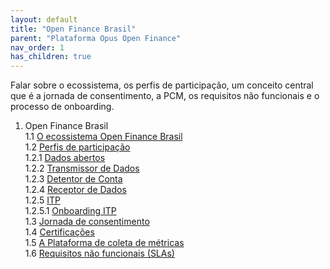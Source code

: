 ```yaml
---
layout: default
title: "Open Finance Brasil"
parent: "Plataforma Opus Open Finance"
nav_order: 1
has_children: true
---
```


Falar sobre o ecossistema, os perfis de participação, um conceito central que é a jornada de consentimento, a PCM, os requisitos não funcionais e o processo de onboarding.

1. Open Finance Brasil  
  1.1 [O ecossistema Open Finance Brasil][O Ecossistema Open Finance Brasil]  
  1.2 [Perfis de participação][Perfis de participação]  
    1.2.1 [Dados abertos][Dados abertos]  
    1.2.2 [Transmissor de Dados][Transmissor de Dados]  
    1.2.3 [Detentor de Conta][Detentor de Conta]  
    1.2.4 [Receptor de Dados][Receptor de Dados]  
    1.2.5 [ITP][ITP]  
      1.2.5.1 [Onboarding ITP][Onboarding ITP]  
  1.3 [Jornada de consentimento][Jornada de Consentimento]  
  1.4 [Certificações][Certificações]  
  1.5 [A Plataforma de coleta de métricas][Plataforma de Coleta de Métricas]  
  1.6 [Requisitos não funcionais (SLAs)][Requisitos Não Funcionais]

[O ecossistema Open Finance Brasil]: ./Ecossistema/OFB-Ecossistema.html
[Perfis de participação]: ./PerfisOFB/OFB-Perfis.html
[Jornada de consentimento]: ./JornadaConsentimento/OFB-JornadaConsentimento.html
[Certificações]: ./OFB-Certificações.html
[Plataforma de Coleta de Métricas]: ./PCM/OFB-PCM.html
[Requisitos não funcionais]: ./OFB-RequisitosNF.html
[Onboarding ITP]: ./PerfisOFB/OnboardingITP.html
[Dados abertos]: ./PerfisOFB/Dados-abertos.html
[Transmissor de Dados]: ./PerfisOFB/OFB-Transmissor.html
[Detentor de Conta]: ./PerfisOFB/OFB-Detentor.html
[Receptor de Dados]: ./PerfisOFB/OFB-Receptor.html
[ITP]: ./PerfisOFB/OFB-ITP.html